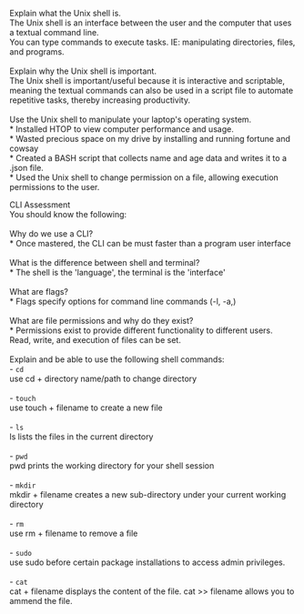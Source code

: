 Explain what the Unix shell is.<br />
    The Unix shell is an interface between the user and the computer that uses a textual command line.<br />
    You can type commands to execute tasks. IE: manipulating directories, files, and programs.<br />
 <br />
Explain why the Unix shell is important.<br />
     The Unix shell is important/useful because it is interactive and scriptable, meaning the textual commands can also be used in a script file to automate repetitive tasks, thereby increasing productivity.<br />
 <br />
Use the Unix shell to manipulate your laptop's operating system.<br />
    * Installed HTOP to view computer performance and usage.<br />
    * Wasted precious space on my drive by installing and running fortune and cowsay<br />
    * Created a BASH script that collects name and age data and writes it to a .json file.<br />
    * Used the Unix shell to change permission on a file, allowing execution permissions to the user.<br />

CLI Assessment<br />
You should know the following:<br />
 <br />
Why do we use a CLI?<br />
    * Once mastered, the CLI can be must faster than a program user interface<br />
 <br />
What is the difference between shell and terminal?<br />
    * The shell is the 'language', the terminal is the 'interface'<br />
 <br />
What are flags?<br />
    * Flags specify options for command line commands (-l, -a,)<br />
 <br />
What are file permissions and why do they exist?<br />
    * Permissions exist to provide different functionality to different users. Read, write, and execution of files can be set.<br />
 <br />
Explain and be able to use the following shell commands:<br />
    - `cd`<br />
    use cd + directory name/path to change directory<br />
    <br />
    - `touch`<br />
    use touch + filename to create a new file<br />
    <br />
    - `ls`<br />
    ls lists the files in the current directory<br />
    <br />
    - `pwd`<br />
    pwd prints the working directory for your shell session<br />
    <br />
    - `mkdir`<br />
    mkdir + filename creates a new sub-directory under your current working directory<br />
    <br />
    - `rm`<br />
    use rm + filename to remove a file <br />
    <br />
    - `sudo`<br />
    use sudo before certain package installations to access admin privileges.<br />
    <br />
    - `cat`<br />
    cat + filename displays the content of the file. cat >> filename allows you to ammend the file.<br />
    <br />
